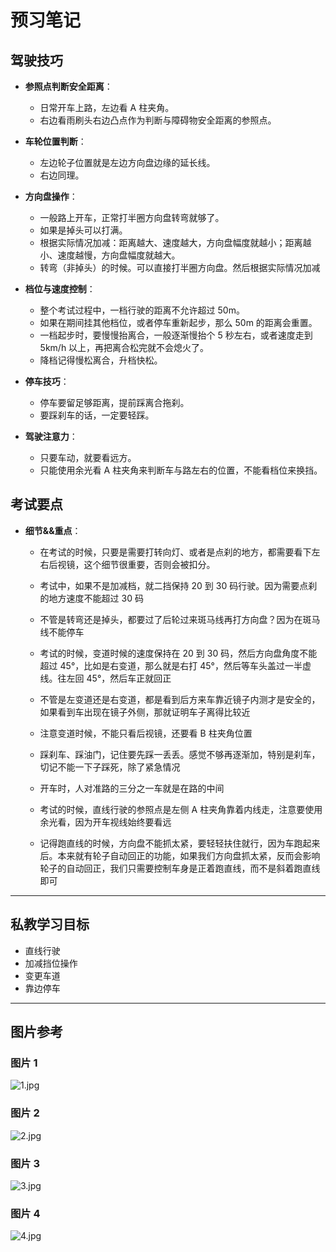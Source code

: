# 预习笔记

## 驾驶技巧

- **参照点判断安全距离**：

  - 日常开车上路，左边看 A 柱夹角。
  - 右边看雨刷头右边凸点作为判断与障碍物安全距离的参照点。

- **车轮位置判断**：

  - 左边轮子位置就是左边方向盘边缘的延长线。
  - 右边同理。

- **方向盘操作**：

  - 一般路上开车，正常打半圈方向盘转弯就够了。
  - 如果是掉头可以打满。
  - 根据实际情况加减：距离越大、速度越大，方向盘幅度就越小；距离越小、速度越慢，方向盘幅度就越大。
  - 转弯（非掉头）的时候。可以直接打半圈方向盘。然后根据实际情况加减

- **档位与速度控制**：

  - 整个考试过程中，一档行驶的距离不允许超过 50m。
  - 如果在期间挂其他档位，或者停车重新起步，那么 50m 的距离会重置。
  - 一档起步时，要慢慢抬离合，一般逐渐慢抬个 5 秒左右，或者速度走到 5km/h 以上，再把离合松完就不会熄火了。
  - 降档记得慢松离合，升档快松。

- **停车技巧**：

  - 停车要留足够距离，提前踩离合拖刹。
  - 要踩刹车的话，一定要轻踩。

- **驾驶注意力**：
  - 只要车动，就要看远方。
  - 只能使用余光看 A 柱夹角来判断车与路左右的位置，不能看档位来换挡。

## 考试要点

- **细节&&重点**：

  - 在考试的时候，只要是需要打转向灯、或者是点刹的地方，都需要看下左右后视镜，这个细节很重要，否则会被扣分。

  - 考试中，如果不是加减档，就二挡保持 20 到 30 码行驶。因为需要点刹的地方速度不能超过 30 码

  - 不管是转弯还是掉头，都要过了后轮过来斑马线再打方向盘？因为在斑马线不能停车

  - 考试的时候，变道时候的速度保持在 20 到 30 码，然后方向盘角度不能超过 45°，比如是右变道，那么就是右打 45°，然后等车头盖过一半虚线。往左回 45°，然后车正就回正

  - 不管是左变道还是右变道，都是看到后方来车靠近镜子内测才是安全的，如果看到车出现在镜子外侧，那就证明车子离得比较近

  - 注意变道时候，不能只看后视镜，还要看 B 柱夹角位置

  - 踩刹车、踩油门，记住要先踩一丢丢。感觉不够再逐渐加，特别是刹车，切记不能一下子踩死，除了紧急情况

  - 开车时，人对准路的三分之一车就是在路的中间

  - 考试的时候，直线行驶的参照点是左侧 A 柱夹角靠着内线走，注意要使用余光看，因为开车视线始终要看远

  - 记得跑直线的时候，方向盘不能抓太紧，要轻轻扶住就行，因为车跑起来后。本来就有轮子自动回正的功能，如果我们方向盘抓太紧，反而会影响轮子的自动回正，我们只需要控制车身是正着跑直线，而不是斜着跑直线即可

---

## 私教学习目标

- 直线行驶
- 加减挡位操作
- 变更车道
- 靠边停车

---

## 图片参考

<!-- 把images 文件夹中的图片 那种命名升序，全部显示在这里 -->

### 图片 1

![1.jpg](./images/1.jpg)

### 图片 2

![2.jpg](./images/2.jpg)

### 图片 3

![3.jpg](./images/3.jpg)

### 图片 4

![4.jpg](./images/4.jpg)
